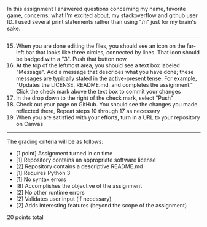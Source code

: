 In this assignment I answered questions concerning my name, favorite game, concerns, what I'm excited about, my stackoverflow and github user ID. I used several print statements rather than using "/n" just for my brain's sake. 

---

15. When you are done editing the files, you should see an icon on the far-left bar that looks like three circles, connected by lines. That icon should be badged with a "3". Push that button now
16. At the top of the leftmost area, you should see a text box labeled "Message". Add a message that describes what you have done; these messages are typically stated in the active-present tense. For example, "Updates the LICENSE, README.md, and completes the assignment." Click the check mark above the text box to commit your changes
17. In the drop down to the right of the check mark, select "Push"
18. Check out your page on GitHub. You should see the changes you made reflected there, Repeat steps 10 through 17 as necessary
19. When you are satisfied with your efforts, turn in a URL to your repository on Canvas

---

The grading criteria will be as follows:

* [1 point] Assignment turned in on time
* [1] Repository contains an appropriate software license
* [2] Repository contains a descriptive README.md
* [1] Requires Python 3
* [1] No syntax errors
* [8] Accomplishes the objective of the assignment
* [2] No other runtime errors
* [2] Validates user input (if necessary)
* [2] Adds interesting features (beyond the scope of the assignment)

20 points total